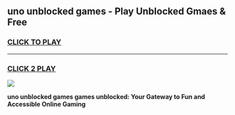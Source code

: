 
## uno unblocked games - Play Unblocked Gmaes & Free
<h3>
<a href="https://premium.freeplayer.one?title=uno_unblocked_games&ref=20F">CLICK TO PLAY</a></h3>
<hr>

<h3>
<a href="https://premium.freeplayer.one?title=uno_unblocked_games&ref=20F">CLICK 2 PLAY</a>
  
</h3>

<a href="https://premium.freeplayer.one?title=uno_unblocked_games&ref=20F/"><img src="https://clearcache.store/games.png"></a>


**uno unblocked games games unblocked: Your Gateway to Fun and Accessible Online Gaming**
